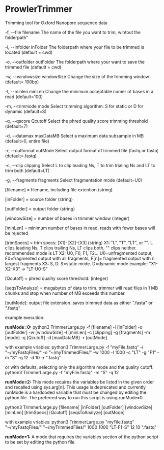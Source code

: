 # ProwlerTrimmer
Trimming tool for Oxford Nanopore sequence data

-f, 	--file	 	filename	The name of the file you want to trim, wihtout the folderpath"

-i, 	--infolder 	inFolder	The folderpath where your file to be trimmed is located (default = cwd)

-o, 	--outfolder 	outFolder	The folderpath where your want to save the trimmed file (default = cwd)

-w, 	--windowsize 	windowSize	Change the size of the trimming window (default= 100bp)

-l, 	--minlen 	minLen		Change the minimum acceptable numer of bases in a read (default=100)

-m, 	--trimmode 	mode		Select trimming algorithm: S for static  or D for dynamic (default=S)

-q, 	--qscore 	Qcutoff		Select the phred quality score trimming threshold (default=7)

-d, 	--datamax 	maxDataMB	Select a maximum data subsample in MB (default=0, entire file)

-r, 	--outformat 	outMode		Select output format of trimmed file (fastq or fasta) (default=.fastq)

-c, 	--clip	 	clipping	Select L to clip leading Ns, T to trim trialing Ns and LT to trim both (default=LT)

-g, 	--fragments 	fragments	Select fragmentation mode (default=U0)


[filename] = filename, including file extention (string)

[inFolder] = source folder (string)

[outFolder] = output folder (string)

[windowSize] = number of bases in trimmer window (integer)

[minLen] = minimum number of bases in read. reads with fewer bases will be rejected

[trimSpecs] = trim specs: [X1]-[X2]-[X3] (string)
	X1: "L", "T", "LT", or "". L clips leading Ns, T clips trailing Ns, LT clips both, "" clips neither. recommended mode is LT
	X2: U0, F0, F1, F2... U0=unfragmented output, F0=fragmented output with all fragments, F[n]= fragmented output with n largest fragments
	X3: S, D. S=static mode. D=dynamic mode
  example: "X1-X2-X3" -> "LT-U0-S"

[Qcutoff] = phred quality score threshold. (integer)

[seqsToAnalyze] = megabytes of data to trim. trimmer will read files in 1 MB chunks and stop when number of MB exceeds this number.

[outMode]: output file extension. saves trimmed data as either ".fasta" or ".fastq"

example execution:

**runMode=0:**
python3 TrimmerLarge.py -f [filename] -i [inFolder] -o [outFolder] -w [windowSize] -l [minLen] -c [clipping] -g [fragments] -m [mode] -q [Qcutoff] -d [maxDataMB] -r [outMode]

with example vriables:
python3 TrimmerLarge.py -f "myFile.fastq" -i "~/myFastqFiles/" -o "~/myTrimmedFiles/" -w 1000 -l 1000 -c "LT" -g "F1" -m "S" -q 12 -d 10 -r ".fastq"

or with defaults, selecting only the algorithm mode and the quality cutoff:
python3 TrimmerLarge.py -f "myFile.fastq" -m "S" -q 12

**runMode=2:**
This mode requires the variables be listed in the given order and recalled using sys.arg[n]. 
This usage is deprecated and currently runMode is a hardcoded variable that must be changed by editing the python file. 
The preferred way to run this script is using runMode=0.

python3 TrimmerLarge.py [filename] [inFolder] [outFolder] [windowSize] [minLen] [trimSpecs] [Qcutoff] [seqsToAnalyze] [outMode]

with example vriables:
python3 TrimmerLarge.py "myFile.fastq" "~/myFastqFiles/" "~/myTrimmedFiles/" 1000 1000 "LT-F1-S" 12 10 ".fastq"

**runMode=1:**
A mode that requires the variables section of the python script to be set by editing the python file.

